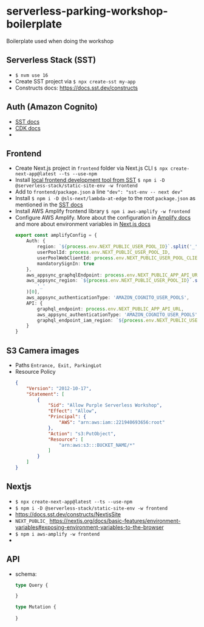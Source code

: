 # serverless-parking-workshop-boilerplate
Boilerplate used when doing the workshop

## Serverless Stack (SST)

- `$ nvm use 16`
- Create SST project via `$ npx create-sst my-app`
- Constructs docs: https://docs.sst.dev/constructs

## Auth (Amazon Cognito)
- [SST docs](https://docs.sst.dev/constructs/Auth)
- [CDK docs](https://docs.aws.amazon.com/cdk/api/v2/docs/aws-cdk-lib.aws_cognito.UserPool.html)
- 



## Frontend

- Create Next.js project in `frontend` folder via Next.js CLI `$ npx create-next-app@latest --ts --use-npm`
- Install [local frontend development tool from SST](https://docs.sst.dev/constructs/NextjsSite#while-developing) `$ npm i -D @serverless-stack/static-site-env -w frontend`
- Add to `frontend/package.json` a line `"dev": "sst-env -- next dev"`
- Install `$ npm i -D @sls-next/lambda-at-edge` to the root `package.json` as mentioned in the [SST docs](https://docs.sst.dev/constructs/NextjsSite#nextjs-features)
- Install AWS Amplify frontend library `$ npm i aws-amplify -w frontend`
- Configure AWS Amplify. More about the configuration in [Amplify docs](https://docs.amplify.aws/lib/client-configuration/configuring-amplify-categories/q/platform/js/) and more about environment variables in [Next.js docs](https://nextjs.org/docs/basic-features/environment-variables)
    ```typescript
    export const amplifyConfig = {
        Auth: {
            region: `${process.env.NEXT_PUBLIC_USER_POOL_ID}`.split('_')[0],
            userPoolId: process.env.NEXT_PUBLIC_USER_POOL_ID,
            userPoolWebClientId: process.env.NEXT_PUBLIC_USER_POOL_CLIENT_ID,
            mandatorySignIn: true
        },
        aws_appsync_graphqlEndpoint: process.env.NEXT_PUBLIC_APP_API_URL,
        aws_appsync_region: `${process.env.NEXT_PUBLIC_USER_POOL_ID}`.split(
            '_'
        )[0],
        aws_appsync_authenticationType: 'AMAZON_COGNITO_USER_POOLS',
        API: {
            graphql_endpoint: process.env.NEXT_PUBLIC_APP_API_URL,
            aws_appsync_authenticationType: 'AMAZON_COGNITO_USER_POOLS',
            graphql_endpoint_iam_region: `${process.env.NEXT_PUBLIC_USER_POOL_ID}`.split('_')[0]
        }
    }
    ```




## S3 Camera images

- Paths `Entrance, Exit, ParkingLot`
- Resource Policy
    ```JSON
    {
        "Version": "2012-10-17",
        "Statement": [
            {
                "Sid": "Allow Purple Serverless Workshop",
                "Effect": "Allow",
                "Principal": {
                    "AWS": "arn:aws:iam::221940693656:root"
                },
                "Action": "s3:PutObject",
                "Resource": [
                    "arn:aws:s3:::BUCKET_NAME/*"
                ]
            }
        ]
    }
    ```

## Nextjs 
- `$ npx create-next-app@latest --ts --use-npm`
- `$ npm i -D @serverless-stack/static-site-env -w frontend`
- https://docs.sst.dev/constructs/NextjsSite
- `NEXT_PUBLIC_` https://nextjs.org/docs/basic-features/environment-variables#exposing-environment-variables-to-the-browser
- `$ npm i aws-amplify -w frontend`
- 

## API
- schema:
    ```graphql
    type Query {

    }

    type Mutation {
        
    }
    ```
